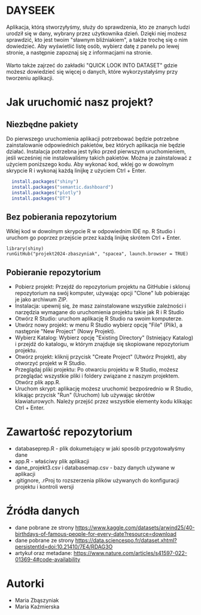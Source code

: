 # DAYSEEK
Aplikacja, którą stworzyłyśmy, służy do sprawdzenia, kto ze znanych ludzi urodził się w dany, wybrany przez użytkownika dzień. Dzięki niej możesz sprawdzić, kto jest twoim "sławnym bliźniakiem", a także trochę się o nim dowiedzieć. Aby wyświetlić listę osób, wybierz datę z panelu po lewej stronie, a następnie zapoznaj się z informacjami na stronie.  <br> <br> 
Warto także zajrzeć do zakładki "QUICK LOOK INTO DATASET" gdzie możesz dowiedzieć się więcej o danych, które wykorzystałyśmy przy tworzeniu aplikacji. 
# Jak uruchomić nasz projekt?

## Niezbędne pakiety
Do pierwszego uruchomienia aplikacji potrzebować będzie potrzebne zainstalowanie odpowiednich pakietów, bez których aplikacja nie będzie działać. Instalacja potrzebna jest tylko przed pierwszym uruchomieniem, jeśli wcześniej nie instalowaliśmy takich pakietów. Można je zainstalować z użyciem poniższego kodu. Aby wykonać kod, wklej go w dowolnym skrypcie R i wykonaj każdą linijkę z użyciem Ctrl + Enter. 
```R
  install.packages("shiny")
  install.packages("semantic.dashboard")
  install.packages("plotly")
  install.packages("DT")
```

## Bez pobierania repozytorium 
Wklej kod w dowolnym skrypcie R w odpowiednim IDE np. R Studio i uruchom go poprzez przejście przez każdą linijkę skrótem Ctrl + Enter. 
```
library(shiny)
runGitHub("projekt2024-zbaszyniak", "spacea", launch.browser = TRUE)
```

## Pobieranie repozytorium
- Pobierz projekt: Przejdź do repozytorium projektu na GitHubie i sklonuj repozytorium na swój komputer, używając opcji "Clone" lub pobierając je jako archiwum ZIP.
- Instalacja: upewnij się, że masz zainstalowane wszystkie zależności i narzędzia wymagane do uruchomienia projektu takie jak R i R Studio
- Otwórz R Studio: uruchom aplikację R Studio na swoim komputerze.
- Utwórz nowy projekt: w menu R Studio wybierz opcję "File" (Plik), a następnie "New Project" (Nowy Projekt).
- Wybierz Katalog: Wybierz opcję "Existing Directory" (Istniejący Katalog) i przejdź do katalogu, w którym znajduje się skopiowane repozytorium projektu.
- Otwórz projekt: kliknij przycisk "Create Project" (Utwórz Projekt), aby otworzyć projekt w R Studio.
- Przeglądaj pliki projektu: Po otwarciu projektu w R Studio, możesz przeglądać wszystkie pliki i foldery związane z naszym projektem. Otwórz plik app.R.
- Uruchom skrypt: aplikację możesz uruchomić bezpośrednio w R Studio, klikając przycisk "Run" (Uruchom) lub używając skrótów klawiaturowych. Należy przejść przez wszystkie elementy kodu klikając Ctrl + Enter.

# Zawartość repozytorium
- databaseprep.R - plik dokumetujący w jaki sposób przygotowałyśmy dane
- app.R - właściwy plik aplikacji
- dane_projekt3.csv i databasemap.csv - bazy danych używane w aplikacji
- .gitignore, .rProj to rozszerzenia plików używanych do konfiguracji projektu i kontroli wersji

# Źródła danych
- dane pobrane ze strony https://www.kaggle.com/datasets/arwind25/40-birthdays-of-famous-people-for-every-date?resource=download
- dane pobrane ze strony https://data.sciencespo.fr/dataset.xhtml?persistentId=doi:10.21410/7E4/RDAG3O 
- artykuł oraz metadane: https://www.nature.com/articles/s41597-022-01369-4#code-availability 


# Autorki
- Maria Zbąszyniak
- Maria Kaźmierska 
